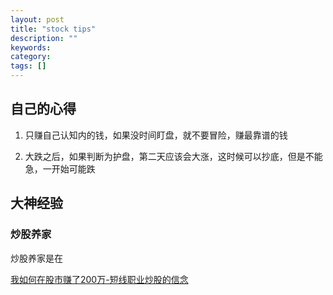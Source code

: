 ```yaml
---
layout: post
title: "stock tips"
description: ""
keywords: 
category: 
tags: []
---
```


## 自己的心得

1. 只赚自己认知内的钱，如果没时间盯盘，就不要冒险，赚最靠谱的钱

2. 大跌之后，如果判断为护盘，第二天应该会大涨，这时候可以抄底，但是不能急，一开始可能跌


## 大神经验

### 炒股养家

炒股养家是在

[我如何在股市赚了200万-短线职业炒股的信念](https://www.taoguba.com.cn/Article/307466/1)
